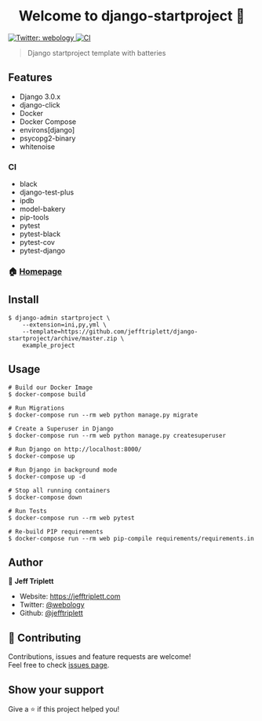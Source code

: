 <h1 align="center">Welcome to django-startproject 👋</h1>
<p>
  <a href="https://twitter.com/webology" target="_blank">
    <img alt="Twitter: webology" src="https://img.shields.io/twitter/follow/webology.svg?style=social" />
  </a>
  <a href="https://github.com/jefftriplett/django-startproject/actions" target="_blank">
    <img alt="CI" src="https://github.com/jefftriplett/django-startproject/workflows/CI/badge.svg" />
  </a>
</p>

> Django startproject template with batteries

## Features

- Django 3.0.x
- django-click
- Docker
- Docker Compose
- environs[django]
- psycopg2-binary
- whitenoise

### CI

- black
- django-test-plus
- ipdb
- model-bakery
- pip-tools
- pytest
- pytest-black
- pytest-cov
- pytest-django

### 🏠 [Homepage](https://github.com/jefftriplett/django-startproject)

## Install

```shell
$ django-admin startproject \
    --extension=ini,py,yml \
    --template=https://github.com/jefftriplett/django-startproject/archive/master.zip \
    example_project
```

## Usage

```shell
# Build our Docker Image
$ docker-compose build

# Run Migrations
$ docker-compose run --rm web python manage.py migrate

# Create a Superuser in Django
$ docker-compose run --rm web python manage.py createsuperuser

# Run Django on http://localhost:8000/
$ docker-compose up

# Run Django in background mode
$ docker-compose up -d

# Stop all running containers
$ docker-compose down

# Run Tests
$ docker-compose run --rm web pytest

# Re-build PIP requirements
$ docker-compose run --rm web pip-compile requirements/requirements.in
```

## Author

👤 **Jeff Triplett**

* Website: https://jefftriplett.com
* Twitter: [@webology](https://twitter.com/webology)
* Github: [@jefftriplett](https://github.com/jefftriplett)

## 🤝 Contributing

Contributions, issues and feature requests are welcome!<br />Feel free to check [issues page](https://github.com/jefftriplett/django-startproject/issues). 

## Show your support

Give a ⭐️ if this project helped you!

